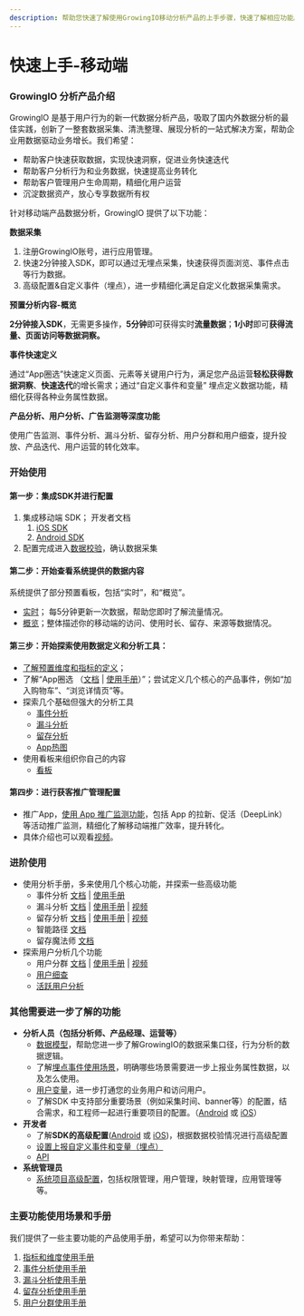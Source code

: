 ```yaml
---
description: 帮助您快速了解使用GrowingIO移动分析产品的上手步骤，快速了解相应功能。
---
```


# 快速上手-移动端

### GrowingIO 分析产品介绍

GrowingIO 是基于用户行为的新一代数据分析产品，吸取了国内外数据分析的最佳实践，创新了一整套数据采集、清洗整理、展现分析的一站式解决方案，帮助企业用数据驱动业务增长。我们希望：

* 帮助客户快速获取数据，实现快速洞察，促进业务快速迭代
* 帮助客户分析行为和业务数据，快速提高业务转化
* 帮助客户管理用户生命周期，精细化用户运营
* 沉淀数据资产，放心专享数据所有权

针对移动端产品数据分析，GrowingIO 提供了以下功能：

​**数据采集​**

1. 注册GrowingIO账号，进行应用管理。
2. 快速2分钟接入SDK，即可以通过无埋点采集，快速获得页面浏览、事件点击等行为数据。
3. 高级配置&自定义事件（埋点），进一步精细化满足自定义化数据采集需求。

​**预置分析内容-​概览​**

**2分钟接入SDK**，无需更多操作，**5分钟**即可获得实时**流量数据**；**1小时**即可**获得流量、页面访问等数据洞察。**

​**事件快速定义​**

通过“App圈选”快速定义页面、元素等关键用户行为，满足您产品运营**轻松获得数据洞察**、**快速迭代**的增长需求；通过“自定义事件和变量” 埋点定义数据功能，精细化获得各种业务属性数据。

​**产品分析、用户分析、广告监测等深度功能​**

使用广告监测、事件分析、漏斗分析、留存分析、用户分群和用户细查，提升投放、产品迭代、用户运营的转化效率。

### 开始使用

#### 第一步：集成SDK并进行配置  <a id="di-yi-bu-ji-cheng-sdk-bing-jin-hang-pei-zhi"></a>

1. 集成移动端 SDK； 开发者文档
   1. [iOS SDK](sdk-integration/ios-sdk-1/ios-sdk.md)
   2. [Android SDK](sdk-integration/android-sdk/android-sdk.md)
2. 配置完成进入[数据校验](sdk-integration/growingio-debugger/#growingio-mobile-debugger)，确认数据采集

#### 第二步：开始查看系统提供的数据内容 <a id="di-er-bu-kai-shi-cha-kan-xi-tong-ti-gong-de-shu-ju-nei-rong"></a>

系统提供了部分预置看板，包括“实时”，和“概览”。

* [实时](dashboard/realtime.md)； 每5分钟更新一次数据，帮助您即时了解流量情况。
* [概览](dashboard/overview.md)；整体描述你的移动端的访问、使用时长、留存、来源等数据情况。

#### 第三步：开始探索使用数据定义和分析工具：  <a id="di-san-bu-kai-shi-tan-suo-shi-yong-shu-ju-ding-yi-he-fen-xi-gong-ju"></a>

* [了解预置维度和指标的定义](data-model/olap-model/predifined-metrics-dimensions.md)；
* 了解“App圈选 （[文档](data-definition/circle/app.md) \| [使用手册](http://growing.cn-bj.ufileos.com/app_circle.pdf)）”；尝试定义几个核心的产品事件，例如“加入购物车”、“浏览详情页”等。
* 探索几个基础但强大的分析工具
  * [事件分析](data-analytics/event-analysis.md)
  * [漏斗分析](data-analytics/funnel-analysis.md)
  * [留存分析](data-analytics/retention-analysis.md)
  * [App热图](data-analytics/heatmap/heatmap-app.md)
* 使用看板来组织你自己的内容
  * [看板](dashboard/)

#### 第四步：进行获客推广管理配置 <a id="di-si-bu-jin-hang-huo-ke-tui-guang-guan-li-pei-zhi"></a>

* 推广App，[使用 App 推广监测功能](ads-tracking/tracking-create/tui-guang-app.md)，包括 App 的拉新、促活（DeepLink）等活动推广监测，精细化了解移动端推广效率，提升转化。
* 具体介绍也可以观看[视频](https://s.growingio.com/jvoRdB)。

### 进阶使用

* 使用分析手册，多来使用几个核心功能，并探索一些高级功能
  * 事件分析 [文档](data-analytics/event-analysis.md) \| [使用手册](https://s.growingio.com/nvN9MB)
  * 漏斗分析 [文档](data-analytics/funnel-analysis.md) \| [使用手册](https://s.growingio.com/9PXbR0) \| [视频](https://s.growingio.com/kKdDjv)
  * 留存分析 [文档](data-analytics/retention-analysis.md) \| [使用手册](https://s.growingio.com/p8QD3x) \| [视频](https://s.growingio.com/4PpoAK)
  * 智能路径 [文档](data-analytics/pathfinder.md)
  * 留存魔法师 [文档](data-analytics/magic-number.md)
* 探索用户分析几个功能
  * 用户分群 [文档](data-analytics/user-segmentation.md) \| [使用手册](https://s.growingio.com/9PaAZ8) \|  [视频](https://s.growingio.com/ambRb4)
  * [用户细查](data-analytics/individual-user-report.md)
  * [活跃用户分析](data-analytics/user-engagement-analysis.md)

### 其他需要进一步了解的功能    

* **分析人员（包括分析师、产品经理、运营等）**
  * [数据模型](data-model/)，帮助您进一步了解GrowingIO的数据采集口径，行为分析的数据逻辑。
  * 了解[埋点事件使用场景](data-model/event-model/custom-event/)，明确哪些场景需要进一步上报业务属性数据，以及怎么使用。
  * [用户变量](data-definition/user-variable/loginuserid.md)，进一步打通您的业务用户和访问用户。
  * 了解SDK 中支持部分重要场景（例如采集时间、banner等）的配置，结合需求，和工程师一起进行重要项目的配置。（[Android](sdk-integration/android-sdk/android-sdk.md#zhong-yao-pei-zhi) 或 [iOS](sdk-integration/ios-sdk-1/ios-sdk.md#zhong-yao-pei-zhi)）
* **开发者**
  * 了解**SDK的高级配置**\([Android](sdk-integration/android-sdk/android-sdk.md#zhong-yao-pei-zhi) 或 [iOS](sdk-integration/ios-sdk-1/ios-sdk.md#zhong-yao-pei-zhi)\)，根据数据校验情况进行高级配置
  * [设置上报自定义事件和变量（埋点）](data-definition/mina.md)
  * [API](api/)
* **系统管理员**
  * [系统项目高级配置](configuration/)，包括权限管理，用户管理，映射管理，应用管理等等。   

### 主要功能使用场景和手册

我们提供了一些主要功能的产品使用手册，希望可以为你带来帮助：

1. [指标和维度使用手册](https://s.growingio.com/NLdx0O)
2. [事件分析使用手册](https://s.growingio.com/nvN9MB)
3. [漏斗分析使用手册](https://s.growingio.com/9PXbR0)
4. [留存分析使用手册](https://s.growingio.com/p8QD3x)
5. [用户分群使用手册](https://s.growingio.com/9PaAZ8)

